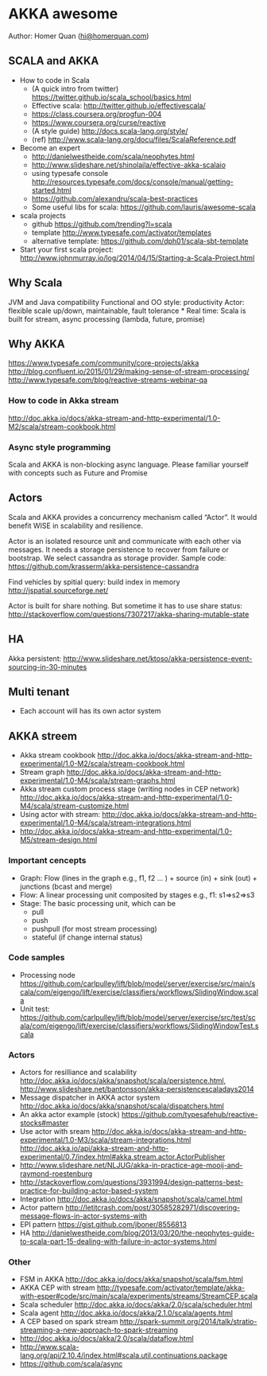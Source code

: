 # AKKA awesome

Author: Homer Quan (hi@homerquan.com)

## SCALA and AKKA

* How to code in Scala
	* (A quick intro from twitter) https://twitter.github.io/scala_school/basics.html
    * Effective scala: http://twitter.github.io/effectivescala/
	* https://class.coursera.org/progfun-004
	* https://www.coursera.org/curse/reactive
	* (A style guide) http://docs.scala-lang.org/style/
	* (ref) http://www.scala-lang.org/docu/files/ScalaReference.pdf
* Become an expert
    * http://danielwestheide.com/scala/neophytes.html
    * http://www.slideshare.net/shinolajla/effective-akka-scalaio
    * using typesafe console http://resources.typesafe.com/docs/console/manual/getting-started.html
    * https://github.com/alexandru/scala-best-practices
    * Some useful libs for scala: https://github.com/lauris/awesome-scala
* scala projects 
    * github https://github.com/trending?l=scala
    * template http://www.typesafe.com/activator/templates 
    * alternative template: https://github.com/dph01/scala-sbt-template
* Start your first scala project: http://www.johnmurray.io/log/2014/04/15/Starting-a-Scala-Project.html

## Why Scala

JVM and Java compatibility 
Functional and OO style: productivity
Actor: flexible scale up/down, maintainable, fault tolerance *
Real time: Scala is built for stream, async processing (lambda, future, promise)

## Why AKKA 

https://www.typesafe.com/community/core-projects/akka
http://blog.confluent.io/2015/01/29/making-sense-of-stream-processing/
http://www.typesafe.com/blog/reactive-streams-webinar-qa

### How to code in Akka stream

http://doc.akka.io/docs/akka-stream-and-http-experimental/1.0-M2/scala/stream-cookbook.html

### Async style programming

Scala and AKKA is non-blocking async language. Please familiar yourself with concepts such as Future and Promise

## Actors

Scala and AKKA provides a concurrency mechanism called “Actor”. It would benefit WISE in scalability and  resilience. 

Actor is an isolated resource unit and communicate with each other via messages. It needs a storage persistence to recover from failure or bootstrap. We select cassandra as storage provider. Sample code: https://github.com/krasserm/akka-persistence-cassandra

Find vehicles by spitial query: build index in memory http://jspatial.sourceforge.net/

Actor is built for share nothing. But sometime it has to use share status: http://stackoverflow.com/questions/7307217/akka-sharing-mutable-state

## HA

Akka persistent: http://www.slideshare.net/ktoso/akka-persistence-event-sourcing-in-30-minutes

## Multi tenant

* Each account will has its own actor system

## AKKA streem

* Akka stream cookbook http://doc.akka.io/docs/akka-stream-and-http-experimental/1.0-M2/scala/stream-cookbook.html
* Stream graph http://doc.akka.io/docs/akka-stream-and-http-experimental/1.0-M4/scala/stream-graphs.html
* Akka stream custom process stage (writing nodes in CEP network) http://doc.akka.io/docs/akka-stream-and-http-experimental/1.0-M4/scala/stream-customize.html
* Using actor with stream: http://doc.akka.io/docs/akka-stream-and-http-experimental/1.0-M4/scala/stream-integrations.html
* http://doc.akka.io/docs/akka-stream-and-http-experimental/1.0-M5/stream-design.html

### Important cencepts

* Graph: Flow (lines in the graph e.g., f1, f2 … ) + source (in) + sink (out) + junctions (bcast and merge)
* Flow:  A linear processing unit composited by stages e.g., f1:  s1=>s2=>s3
* Stage:  The basic processing unit, which can be 
	* pull
    * push
    * pushpull (for most stream processing)
    * stateful (if change internal status)

### Code samples

* Processing node https://github.com/carlpulley/lift/blob/model/server/exercise/src/main/scala/com/eigengo/lift/exercise/classifiers/workflows/SlidingWindow.scala
* Unit test: https://github.com/carlpulley/lift/blob/model/server/exercise/src/test/scala/com/eigengo/lift/exercise/classifiers/workflows/SlidingWindowTest.scala

### Actors

* Actors for resilliance and scalability http://doc.akka.io/docs/akka/snapshot/scala/persistence.html, http://www.slideshare.net/bantonsson/akka-persistencescaladays2014
* Message dispatcher in AKKA actor system http://doc.akka.io/docs/akka/snapshot/scala/dispatchers.html
* An akka actor example (stock) https://github.com/typesafehub/reactive-stocks#master
* Use actor with sream http://doc.akka.io/docs/akka-stream-and-http-experimental/1.0-M3/scala/stream-integrations.html http://doc.akka.io/api/akka-stream-and-http-experimental/0.7/index.html#akka.stream.actor.ActorPublisher
* http://www.slideshare.net/NLJUG/akka-in-practice-age-mooij-and-raymond-roestenburg
* http://stackoverflow.com/questions/3931994/design-patterns-best-practice-for-building-actor-based-system
* Integration http://doc.akka.io/docs/akka/snapshot/scala/camel.html
* Actor pattern http://letitcrash.com/post/30585282971/discovering-message-flows-in-actor-systems-with
* EPI pattern https://gist.github.com/jboner/8556813
* HA http://danielwestheide.com/blog/2013/03/20/the-neophytes-guide-to-scala-part-15-dealing-with-failure-in-actor-systems.html


### Other

* FSM in AKKA http://doc.akka.io/docs/akka/snapshot/scala/fsm.html
* AKKA CEP with stream http://typesafe.com/activator/template/akka-with-esper#code/src/main/scala/experiments/streams/StreamCEP.scala
* Scala scheduler http://doc.akka.io/docs/akka/2.0/scala/scheduler.html
* Scala agent http://doc.akka.io/docs/akka/2.1.0/scala/agents.html
* A CEP based on spark stream http://spark-summit.org/2014/talk/stratio-streaming-a-new-approach-to-spark-streaming
* http://doc.akka.io/docs/akka/2.0/scala/dataflow.html
* http://www.scala-lang.org/api/2.10.4/index.html#scala.util.continuations.package
* https://github.com/scala/async  
